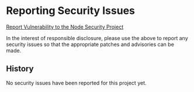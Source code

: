 # Reporting Security Issues

[Report Vulnerability to the Node Security Project](mailto:report@nodesecurity.io?cc=lancestout@gmail.com&subject=Security%20Issue%20for%20JXT)

In the interest of responsible disclosure, please use the above to report any security issues so
that the appropriate patches and advisories can be made.

## History

No security issues have been reported for this project yet.
